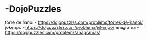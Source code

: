 ﻿# -DojoPuzzles
torre de hanoi - https://dojopuzzles.com/problems/torres-de-hanoi/
jokenpo - https://dojopuzzles.com/problems/jokenpo/
anagrama - https://dojopuzzles.com/problems/anagramas/
